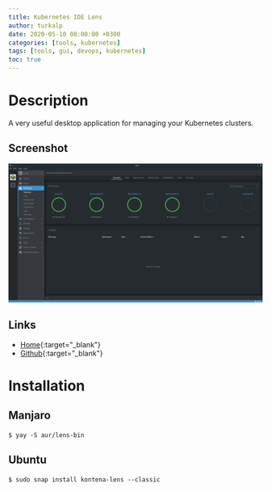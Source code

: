 ```yaml
---
title: Kubernetes IDE Lens
author: turkalp
date: 2020-05-10 00:00:00 +0300
categories: [tools, kubernetes]
tags: [tools, gui, devops, kubernetes]
toc: true
---
```


# Description

A very useful desktop application for managing your Kubernetes clusters.

## Screenshot
![k8slens Screenshot](/assets/img/kubernetes-ide-lens/kubernetes-ide-lens-screenshot.png "k8slens Screenshot")

## Links
- [Home](https://k8slens.dev){:target="_blank"}
- [Github](https://github.com/lensapp/lens){:target="_blank"}

# Installation

## Manjaro
```terminal
$ yay -S aur/lens-bin
```

## Ubuntu
```terminal
$ sudo snap install kontena-lens --classic
```
